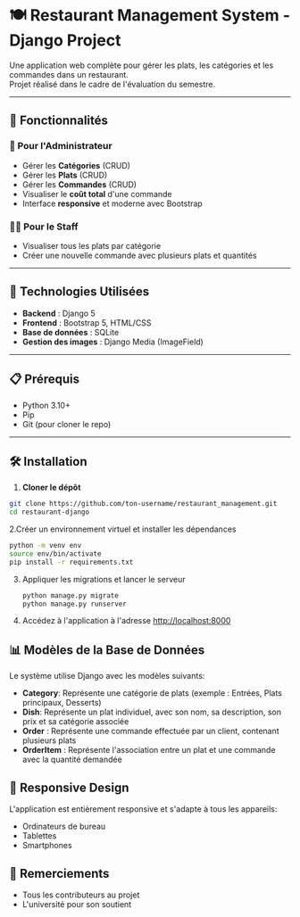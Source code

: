 # 🍽️ Restaurant Management System - Django Project

Une application web complète pour gérer les plats, les catégories et les commandes dans un restaurant.  
Projet réalisé dans le cadre de l'évaluation du semestre.

---

## 🌟 Fonctionnalités

### 🔧 Pour l'Administrateur
- Gérer les **Catégories** (CRUD)
- Gérer les **Plats** (CRUD)
- Gérer les **Commandes** (CRUD)
- Visualiser le **coût total** d'une commande
- Interface **responsive** et moderne avec Bootstrap

### 👨‍🍳 Pour le Staff
- Visualiser tous les plats par catégorie
- Créer une nouvelle commande avec plusieurs plats et quantités

---

## 🚀 Technologies Utilisées

- **Backend** : Django 5
- **Frontend** : Bootstrap 5, HTML/CSS
- **Base de données** : SQLite
- **Gestion des images** : Django Media (ImageField)

---

## 📋 Prérequis

- Python 3.10+
- Pip
- Git (pour cloner le repo)

---

## 🛠️ Installation

1. **Cloner le dépôt**
```bash
git clone https://github.com/ton-username/restaurant_management.git
cd restaurant-django
```
2.Créer un environnement virtuel et installer les dépendances
   ```bash
   python -m venv env
   source env/bin/activate
   pip install -r requirements.txt
   ```

3. Appliquer les migrations et lancer le serveur
   ```bash
   python manage.py migrate
   python manage.py runserver
   ```

4. Accédez à l'application à l'adresse [http://localhost:8000](http://localhost:8000)


## 📊 Modèles de la Base de Données

Le système utilise Django avec les modèles suivants:

- **Category**: Représente une catégorie de plats (exemple : Entrées, Plats principaux, Desserts)
- **Dish**: Représente un plat individuel, avec son nom, sa description, son prix et sa catégorie associée
- **Order** : Représente une commande effectuée par un client, contenant plusieurs plats
- **OrderItem** : Représente l'association entre un plat et une commande avec la quantité demandée

## 📱 Responsive Design

L'application est entièrement responsive et s'adapte à tous les appareils:
- Ordinateurs de bureau
- Tablettes
- Smartphones

## 🙏 Remerciements

- Tous les contributeurs au projet
- L'université pour son soutient

